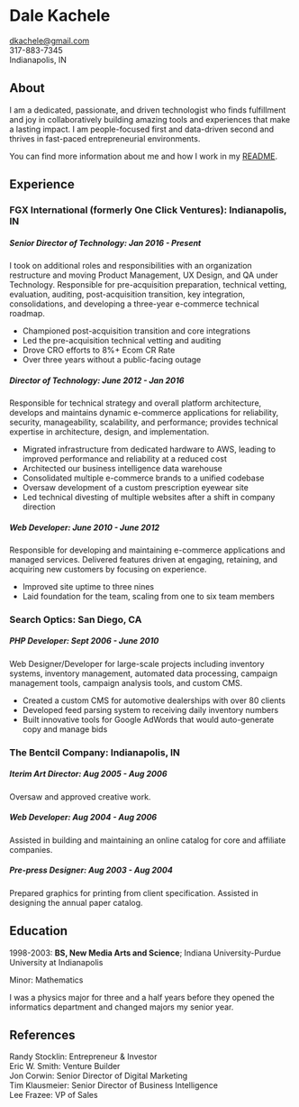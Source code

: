 # Dale Kachele
dkachele@gmail.com  
317-883-7345  
Indianapolis, IN  

## About

I am a dedicated, passionate, and driven technologist who finds fulfillment and joy in collaboratively building amazing tools and experiences that make a lasting impact. I am people-focused first and data-driven second and thrives in fast-paced entrepreneurial environments.  

You can find more information about me and how I work in my [README](https://github.com/dkachele/me/blob/main/README.md).

## Experience

### FGX International (formerly One Click Ventures): Indianapolis, IN

##### Senior Director of Technology: Jan 2016 - Present

I took on additional roles and responsibilities with an organization restructure and moving Product Management, UX Design, and QA under Technology. Responsible for pre-acquisition preparation, technical vetting, evaluation, auditing, post-acquisition transition, key integration, consolidations, and developing a three-year e-commerce technical roadmap.
- Championed post-acquisition transition and core integrations
- Led the pre-acquisition technical vetting and auditing
- Drove CRO efforts to 8%+ Ecom CR Rate
- Over three years without a public-facing outage

##### Director of Technology: June 2012 - Jan 2016

Responsible for technical strategy and overall platform architecture, develops and maintains dynamic e-commerce applications for reliability, security, manageability, scalability, and performance; provides technical expertise in architecture, design, and implementation.
- Migrated infrastructure from dedicated hardware to AWS, leading to improved performance and reliability at a reduced cost
- Architected our business intelligence data warehouse
- Consolidated multiple e-commerce brands to a unified codebase
- Oversaw development of a custom prescription eyewear site
- Led technical divesting of multiple websites after a shift in company direction

##### Web Developer: June 2010 - June 2012

Responsible for developing and maintaining e-commerce applications and managed services. Delivered features driven at engaging, retaining, and acquiring new customers by focusing on experience.
- Improved site uptime to three nines
- Laid foundation for the team, scaling from one to six team members

### Search Optics: San Diego, CA

##### PHP Developer: Sept 2006 - June 2010

Web Designer/Developer for large-scale projects including inventory systems, inventory management, automated data processing, campaign management tools, campaign analysis tools, and custom CMS.
- Created a custom CMS for automotive dealerships with over 80 clients
- Developed feed parsing system to receiving daily inventory numbers
- Built innovative tools for Google AdWords that would auto-generate copy and manage bids

### The Bentcil Company: Indianapolis, IN

##### Iterim Art Director: Aug 2005 - Aug 2006

Oversaw and approved creative work.

##### Web Developer: Aug 2004 - Aug 2006

Assisted in building and maintaining an online catalog for core and affiliate companies.

##### Pre-press Designer: Aug 2003 - Aug 2004

Prepared graphics for printing from client specification. Assisted in designing the annual paper catalog.

## Education

1998-2003: **BS, New Media Arts and Science**; Indiana University-Purdue University at Indianapolis  

Minor: Mathematics  

I was a physics major for three and a half years before they opened the informatics department and changed majors my senior year.  

## References
Randy Stocklin: Entrepreneur & Investor  
Eric W. Smith: Venture Builder  
Jon Corwin: Senior Director of Digital Marketing  
Tim Klausmeier: Senior Director of Business Intelligence  
Lee Frazee: VP of Sales  
